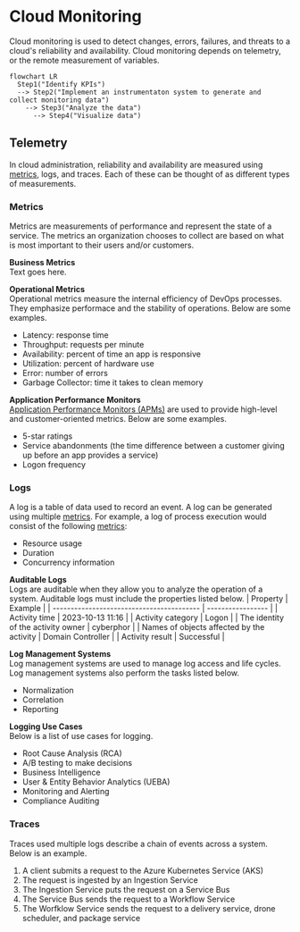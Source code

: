 # Cloud Monitoring
Cloud monitoring is used to detect changes, errors, failures, and threats to a cloud's reliability and availability. Cloud monitoring depends on telemetry, or the remote measurement of variables. 

```mermaid
flowchart LR
  Step1("Identify KPIs") 
  --> Step2("Implement an instrumentaton system to generate and collect monitoring data")
    --> Step3("Analyze the data")
      --> Step4("Visualize data")
```

## Telemetry
In cloud administration, reliability and availability are measured using [metrics](/cloud/monitoring/README.md#metrics), logs, and traces. Each of these can be thought of as different types of measurements. 

### Metrics
Metrics are measurements of performance and represent the state of a service. The metrics an organization chooses to collect are based on what is most important to their users and/or customers. 

**Business Metrics**   
Text goes here. 

**Operational Metrics**  
Operational metrics measure the internal efficiency of DevOps processes. They emphasize performace and the stability of operations. Below are some examples.
* Latency: response time
* Throughput: requests per minute
* Availability: percent of time an app is responsive
* Utilization: percent of hardware use
* Error: number of errors
* Garbage Collector: time it takes to clean memory

**Application Performance Monitors**  
[Application Performance Monitors (APMs)](/cloud/monitoring/apm.md) are used to provide high-level and customer-oriented metrics. Below are some examples. 
* 5-star ratings
* Service abandonments (the time difference between a customer giving up before an app provides a service)
* Logon frequency 

### Logs
A log is a table of data used to record an event. A log can be generated using multiple [metrics](/cloud/monitoring/README.md#metrics). For example, a log of process execution would consist of the following [metrics](/cloud/monitoring/README.md#metrics):
* Resource usage
* Duration
* Concurrency information

**Auditable Logs**  
Logs are auditable when they allow you to analyze the operation of a system. Auditable logs must include the properties listed below. 
| Property                                  | Example           | 
| ----------------------------------------- | ----------------- |
| Activity time                             | 2023-10-13 11:16  |
| Activity category                         | Logon             |
| The identity of the activity owner        | cyberphor         |
| Names of objects affected by the activity | Domain Controller |
| Activity result                           | Successful        |

**Log Management Systems**  
Log management systems are used to manage log access and life cycles. Log management systems also perform the tasks listed below. 
* Normalization
* Correlation
* Reporting

**Logging Use Cases**  
Below is a list of use cases for logging. 
* Root Cause Analysis (RCA)
* A/B testing to make decisions
* Business Intelligence 
* User & Entity Behavior Analytics (UEBA)
* Monitoring and Alerting
* Compliance Auditing

### Traces
Traces used multiple logs describe a chain of events across a system. Below is an example.
1. A client submits a request to the Azure Kubernetes Service (AKS)
2. The request is ingested by an Ingestion Service
3. The Ingestion Service puts the request on a Service Bus
4. The Service Bus sends the request to a Workflow Service
5. The Worfklow Service sends the request to a delivery service, drone scheduler, and package service
